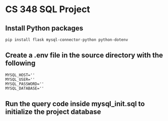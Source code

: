 # CS 348 SQL Project

## Install Python packages
`pip install flask mysql-connector-python python-dotenv`

## Create a .env file in the source directory with the following
```
MYSQL_HOST=''
MYSQL_USER=''
MYSQL_PASSWORD=''
MYSQL_DATABASE=''
```

## Run the query code inside mysql_init.sql to initialize the project database